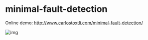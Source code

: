 # minimal-fault-detection

Online demo: http://www.carlostoxtli.com/minimal-fault-detection/

![img](http://www.carlostoxtli.com/files/faults.png)
